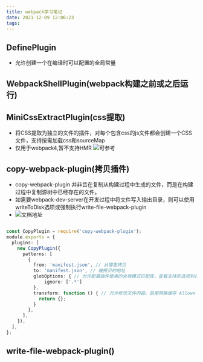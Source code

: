```yaml
---
title: webpack学习笔记
date: 2021-12-09 12:06:23
tags:
---
```


<!--webpack学习笔记-->


## DefinePlugin
- 允许创建一个在编译时可以配置的全局常量

## WebpackShellPlugin(webpack构建之前或之后运行)

## MiniCssExtractPlugin(css提取)
- 将CSS提取为独立的文件的插件，对每个包含css的js文件都会创建一个CSS文件，支持按需加载css和sourceMap
- 仅用于webpack4,暂不支持HMR
![可参考](https://www.jianshu.com/p/91e60af11cc9)

## copy-webpack-plugin(拷贝插件)
- copy-webpack-plugin 并非旨在复制从构建过程中生成的文件，而是在构建过程中复制源树中已经存在的文件。
- 如需要webpack-dev-server在开发过程中将文件写入输出目录，则可以使用writeToDisk选项或强制执行write-file-webpack-plugin
- ![文档地址](https://www.npmjs.com/package/copy-webpack-plugin)

```typescript

const CopyPlugin = require('copy-webpack-plugin');
module.exports = {
  plugins: [
    new CopyPlugin({
      patterns: [
        {
          from: 'manifest.json', // 从哪里拷贝
          to: 'manifest.json', // 被拷贝的地址
          globOptions: { // 允许配置插件使用的全局模式匹配库，查看支持的选项列表要从选择中排除文件，应使用globOptions.ignore选项
              ignore: ['.*']
          },
          transform: function () { // 允许修改文件内容。启用转换缓存 Allows to modify the file contents. Enable transform caching
            return {};
          }
        },
      ],
    }),
  ],
};

```

## write-file-webpack-plugin()